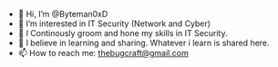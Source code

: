 - 👋 Hi, I’m @Byteman0xD
- 👀 I’m interested in IT Security (Network and Cyber)
- 🌱 I Continously groom and hone my skills in IT Security.
- 💞️ I believe in learning and sharing. Whatever i learn is shared here.
- 📫 How to reach me: thebugcraft@gmail.com

<!---
Byteman0xD/Byteman0xD is a ✨ special ✨ repository because its `README.md` (this file) appears on your GitHub profile.
You can click the Preview link to take a look at your changes.
--->
